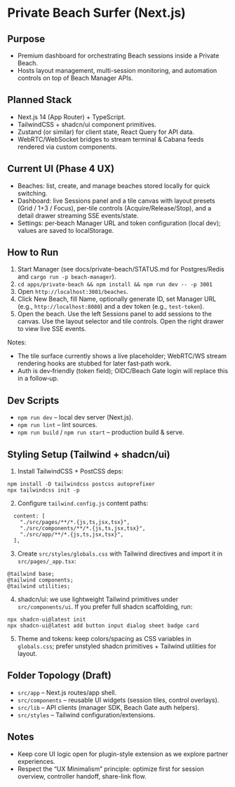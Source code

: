 # Private Beach Surfer (Next.js)

## Purpose
- Premium dashboard for orchestrating Beach sessions inside a Private Beach.
- Hosts layout management, multi-session monitoring, and automation controls on top of Beach Manager APIs.

## Planned Stack
- Next.js 14 (App Router) + TypeScript.
- TailwindCSS + shadcn/ui component primitives.
- Zustand (or similar) for client state, React Query for API data.
- WebRTC/WebSocket bridges to stream terminal & Cabana feeds rendered via custom components.

## Current UI (Phase 4 UX)
- Beaches: list, create, and manage beaches stored locally for quick switching.
- Dashboard: live Sessions panel and a tile canvas with layout presets (Grid / 1+3 / Focus), per‑tile controls (Acquire/Release/Stop), and a detail drawer streaming SSE events/state.
- Settings: per‑beach Manager URL and token configuration (local dev); values are saved to localStorage.

## How to Run
1) Start Manager (see docs/private-beach/STATUS.md for Postgres/Redis and `cargo run -p beach-manager`).
2) `cd apps/private-beach && npm install && npm run dev -- -p 3001`
3) Open `http://localhost:3001/beaches`.
4) Click New Beach, fill Name, optionally generate ID, set Manager URL (e.g., `http://localhost:8080`) and a dev token (e.g., `test-token`).
5) Open the beach. Use the left Sessions panel to add sessions to the canvas. Use the layout selector and tile controls. Open the right drawer to view live SSE events.

Notes:
- The tile surface currently shows a live placeholder; WebRTC/WS stream rendering hooks are stubbed for later fast‑path work.
- Auth is dev‑friendly (token field); OIDC/Beach Gate login will replace this in a follow‑up.

## Dev Scripts
- `npm run dev` – local dev server (Next.js).
- `npm run lint` – lint sources.
- `npm run build` / `npm run start` – production build & serve.

## Styling Setup (Tailwind + shadcn/ui)

1. Install TailwindCSS + PostCSS deps:
```
npm install -D tailwindcss postcss autoprefixer
npx tailwindcss init -p
```

2. Configure `tailwind.config.js` content paths:
```
  content: [
    "./src/pages/**/*.{js,ts,jsx,tsx}",
    "./src/components/**/*.{js,ts,jsx,tsx}",
    "./src/app/**/*.{js,ts,jsx,tsx}",
  ],
```

3. Create `src/styles/globals.css` with Tailwind directives and import it in `src/pages/_app.tsx`:
```
@tailwind base;
@tailwind components;
@tailwind utilities;
```

4. shadcn/ui: we use lightweight Tailwind primitives under `src/components/ui`. If you prefer full shadcn scaffolding, run:
```
npx shadcn-ui@latest init
npx shadcn-ui@latest add button input dialog sheet badge card
```

5. Theme and tokens: keep colors/spacing as CSS variables in `globals.css`; prefer unstyled shadcn primitives + Tailwind utilities for layout.

## Folder Topology (Draft)
- `src/app` – Next.js routes/app shell.
- `src/components` – reusable UI widgets (session tiles, control overlays).
- `src/lib` – API clients (manager SDK, Beach Gate auth helpers).
- `src/styles` – Tailwind configuration/extensions.

## Notes
- Keep core UI logic open for plugin-style extension as we explore partner experiences.
- Respect the “UX Minimalism” principle: optimize first for session overview, controller handoff, share-link flow.
